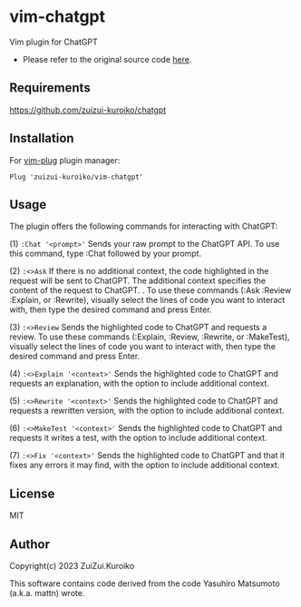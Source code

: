 # vim-chatgpt

Vim plugin for ChatGPT

- Please refer to the original source code [here](https://github.com/mattn/vim-chatgpt).

## Requirements

<https://github.com/zuizui-kuroiko/chatgpt>

## Installation

For [vim-plug](https://github.com/junegunn/vim-plug) plugin manager:

```
Plug 'zuizui-kuroiko/vim-chatgpt'
```

## Usage

The plugin offers the following commands for interacting with ChatGPT:

(1) `:Chat '<prompt>'` Sends your raw prompt to the ChatGPT API.
To use this command, type :Chat followed by your prompt.

(2) `:<>Ask` If there is no additional context, the code highlighted in the request will be sent to ChatGPT.
The additional context specifies the content of the request to ChatGPT.
.
To use these commands (:Ask :Review :Explain, or :Rewrite), visually select the lines of code you want to interact with, then type the desired command and press Enter.

(3) `:<>Review` Sends the highlighted code to ChatGPT and requests a review.
To use these commands (:Explain, :Review, :Rewrite, or :MakeTest), visually select the lines of code you want to interact with, then type the desired command and press Enter.

(4) `:<>Explain '<context>'` Sends the highlighted code to ChatGPT and requests an explanation, with the option to include additional context.

(5) `:<>Rewrite '<context>'` Sends the highlighted code to ChatGPT and requests a rewritten version, with the option to include additional context.

(6) `:<>MakeTest '<context>'` Sends the highlighted code to ChatGPT and requests it writes a test, with the option to include additional context.

(7) `:<>Fix '<context>'` Sends the highlighted code to ChatGPT and that it fixes any errors it may find, with the option to include additional context.

## License

MIT

## Author
Copyright(c) 2023 ZuiZui.Kuroiko

This software contains code derived from the code Yasuhiro Matsumoto (a.k.a. mattn) wrote.
